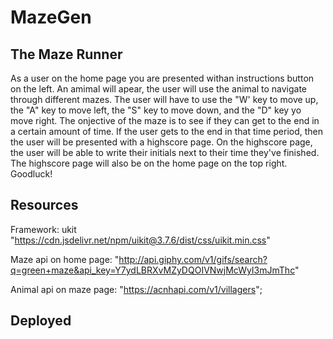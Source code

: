 # MazeGen

## The Maze Runner
As a user on the home page you are presented withan instructions button on the left.
An amimal will apear, the user will use the animal to navigate through different mazes.
The user will have to use the "W' key to move up, the "A" key to move left, the "S" key to move down, and the "D" key yo move right.
The onjective of the maze is to see if they can get to the end in a certain amount of time.
If the user gets to the end in that time period, then the user will be presented with a highscore page. 
On the highscore page, the user will be able to write their initials next to their time they've finished.
The highscore page will also be on the home page on the top right.
Goodluck!

## Resources
Framework: ukit 
"https://cdn.jsdelivr.net/npm/uikit@3.7.6/dist/css/uikit.min.css"

Maze api on home page: "http://api.giphy.com/v1/gifs/search?q=green+maze&api_key=Y7ydLBRXvMZyDQOIVNwjMcWyI3mJmThc"

Animal api on maze page: "https://acnhapi.com/v1/villagers";

## Deployed 